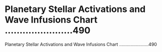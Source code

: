 # Planetary Stellar Activations and Wave Infusions Chart .......................490

Planetary Stellar Activations and Wave Infusions Chart .......................490
